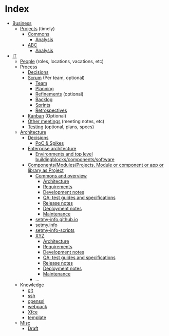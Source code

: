 # Index

* [Business](empty.html)
    * [Projects](empty.html) (timely)
        * [Commons](empty.html)
            * [Analysis](business/projects/commons/analysis.html)
        * [ABC](empty.html)
            * [Analysis](business/projects/ABC/analysis.html)
* [IT](empty.html)
    * [People](it/people.html) (roles, locations, vacations, etc)
    * [Process](it/process/index.html)
        * [Decisions](it/process/decisions/index.html)
        * [Scrum](it/process/scrum/index.html) (Per team, optional)
            * [Team](it/process/scrum/team.html)
            * [Planning](it/process/scrum/planning.html)
            * [Refinements](it/process/scrum/refinements.html) (optional)
            * [Backlog](it/process/scrum/backlog.html)
            * [Sprints](it/process/scrum/sprints.html)
            * [Retrospectives](it/process/scrum/retrospectives.html)
        * [Kanban](it/process/kanban/index.html) (Optional)
        * [Other meetings](it/process/othermeetings.html) (meeting notes, etc)
        * [Testing](it/process/testing.html) (optional, plans, specs)
    * [Architecture](it/architecture/index.html)
        * [Decisions](it/architecture/decisions/index.html)
            * [PoC & Spikes](it/architecture/decisions/poc.spikes.html)
        * [Enterprise architecture](it/architecture/enterprise-architecture/index.html)
            * [Environments and top level buildingblocks/components/software](it/architecture/enterprise-architecture/buildingblocks.html)
        * [Components/Modules/Projects, Module or component or app or library as Project](it/architecture/components/index.html)
            * [Commons and overview](empty.html)
                * [Architecture](empty.html)
                * [Requirements](empty.html)
                * [Development notes](empty.html)
                * [QA: test guides and specifications](empty.html)
                * [Release notes](empty.html)
                * [Deployment notes](empty.html)
                * [Maintenance](empty.html)
            * [setmy-info.github.io](it/architecture/components/setmy-info.github.io.html)
            * [setmy.info](it/architecture/components/setmy.info.html)
            * [setmy-info-scripts](it/architecture/components/setmy-info-scripts.html)
            * [XYZ](empty.html)
                * [Architecture](empty.html)
                * [Requirements](empty.html)
                * [Development notes](empty.html)
                * [QA: test guides and specifications](empty.html)
                * [Release notes](empty.html)
                * [Deployment notes](empty.html)
                * [Maintenance](empty.html)
            * ...
    * Knowledge
        * [git](git.html)
        * [ssh](ssh.html)
        * [openssl](openssl.html)
        * [webpack](webpack.html)
        * [Xfce](xfce.html)
        * [template](template.html)
    * [Misc](empty.html)
        * [Draft](draft.html)
